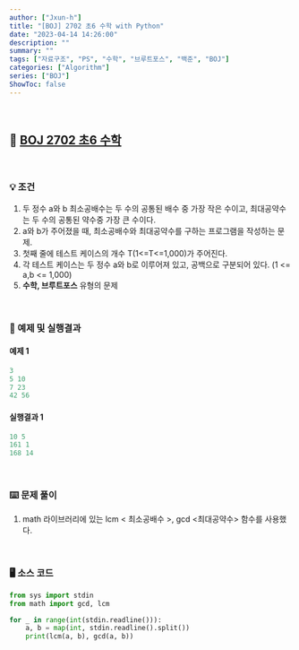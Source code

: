 ```yaml
---
author: ["Jxun-h"]
title: "[BOJ] 2702 초6 수학 with Python"
date: "2023-04-14 14:26:00"
description: ""
summary: ""
tags: ["자료구조", "PS", "수학", "브루트포스", "백준", "BOJ"]
categories: ["Algorithm"]
series: ["BOJ"]
ShowToc: false
---
```


<br>

## 📌 <a href="https://www.acmicpc.net/problem/2702" target="_blank">BOJ 2702 초6 수학</a>

<br>

### 💡 조건

1.  두 정수 a와 b 최소공배수는 두 수의 공통된 배수 중 가장 작은 수이고, 최대공약수는 두 수의 공통된 약수중 가장 큰 수이다.
2.  a와 b가 주어졌을 때, 최소공배수와 최대공약수를 구하는 프로그램을 작성하는 문제.
3.  첫째 줄에 테스트 케이스의 개수 T(1<=T<=1,000)가 주어진다.
4.  각 테스트 케이스는 두 정수 a와 b로 이루어져 있고, 공백으로 구분되어 있다. (1 <= a,b <= 1,000)
5.  **수학, 브루트포스** 유형의 문제

<br>

### 🔖 예제 및 실행결과

#### 예제 1

```py
3
5 10
7 23
42 56
```

#### 실행결과 1

```py
10 5
161 1
168 14
```

<br>

### ⌨️ 문제 풀이

1.  math 라이브러리에 있는 lcm < 최소공배수 >, gcd <최대공약수> 함수를 사용했다.

<br>

### 🖥 소스 코드

```py
from sys import stdin
from math import gcd, lcm

for _ in range(int(stdin.readline())):
    a, b = map(int, stdin.readline().split())
    print(lcm(a, b), gcd(a, b))
```